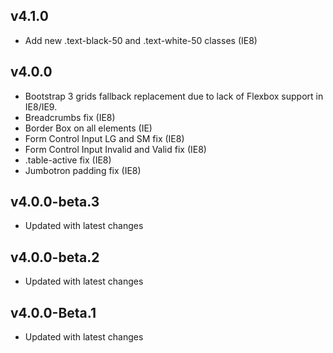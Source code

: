 v4.1.0
---------------
- Add new .text-black-50 and .text-white-50 classes (IE8)

v4.0.0
---------------
- Bootstrap 3 grids fallback replacement due to lack of Flexbox support in IE8/IE9.
- Breadcrumbs fix (IE8)
- Border Box on all elements (IE)
- Form Control Input LG and SM fix (IE8)
- Form Control Input Invalid and Valid fix (IE8)
- .table-active fix (IE8)
- Jumbotron padding fix (IE8)

v4.0.0-beta.3
---------------
- Updated with latest changes

v4.0.0-beta.2
---------------
- Updated with latest changes

v4.0.0-Beta.1
---------------
- Updated with latest changes
